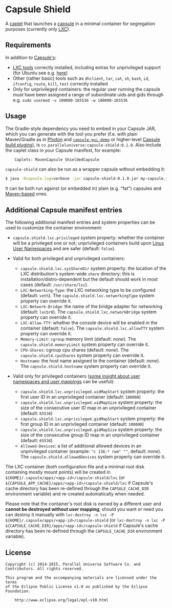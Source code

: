 # Capsule Shield

A [caplet](https://github.com/puniverse/capsule#what-are-caplets) that launches a [capsule](https://github.com/puniverse/capsule) in a minimal container for segregation purposes (currently only [LXC](https://linuxcontainers.org/)).

## Requirements

In addition to [Capsule's](https://github.com/puniverse/capsule):

  * [LXC tools](https://linuxcontainers.org/) correctly installed, including extras for unprivileged support (for Ubuntu see e.g. [here](http://www.unixmen.com/setup-linux-containers-using-lxc-on-ubuntu-15-04/))
  * Other (rather basic) tools such as `dhclient`, `tar`, `cat`, `sh`, `bash`, `id`, `ifconfig`, `route`, `kill`, `test` correctly installed
  * Only for unprivileged containers: the regular user running the capsule must have been assigned a range of subordinate uids and gids through e.g. `sudo usermod -v 100000-165536 -w 100000-165536`

## Usage

The Gradle-style dependency you need to embed in your Capsule JAR, which you can generate with the tool you prefer (f.e. with plain Maven/Gradle as in [Photon](https://github.com/puniverse/photon) and [`capsule-gui-demo`](https://github.com/puniverse/capsule-gui-demo) or higher-level [Capsule build plugins](https://github.com/puniverse/capsule#build-tool-plugins)), is `co.paralleluniverse:capsule-shield:0.1.0`. Also include the caplet class in your Capsule manifest, for example:

``` gradle
    Caplets: MavenCapsule ShieldedCapsule
```

`capsule-shield` can also be run as a wrapper capsule without embedding it:

``` bash
$ java -Dcapsule.log=verbose -jar capsule-shield-0.1.0.jar my-capsule.jar my-capsule-arg1 ...
```

It can be both run against (or embedded in) plain (e.g. "fat") capsules and [Maven-based](https://github.com/puniverse/capsule-maven) ones.

## Additional Capsule manifest entries

The following additional manifest entries and system properties can be used to customize the container environment:

  * `capsule.shield.lxc.privileged` system property: whether the container will be a privileged one or not; unprivileged containers build upon [Linux User Namespaces](https://lwn.net/Articles/531114/) and are safer (default: `false`).

  * Valid for both privileged and unprivileged containers:
    * `capsule.shield.lxc.sysShareDir` system property: the location of the LXC distribution's system-wide `share` directory; this is installation/distro-dependent but the default should work in most cases (default: `/usr/share/lxc`).
    * `LXC-Networking-Type`: the LXC networking type to be configured (default: `veth`). The `capsule.shield.lxc.networkingType` system property can override it.
    * `LXC-Network-Bridge`: the name of the bridge adapter for networking (default: `lxcbr0`). The `capsule.shield.lxc.networkBridge` system property can override it.
    * `LXC-Allow-TTY`: whether the console device will be enabled in the container (default: `false`). The `capsule.shield.lxc.allowTTY` system property can override it.
    * `Memory-Limit`: `cgroup` memory limit (default: _none_). The `capsule.shield.memoryLimit` system property can override it.
    * `CPU-Shares`: cgroup cpu shares (default: _none_). The `capsule.shield.cpuShares` system property can override it.
    * `Hostname`: the host name assigned to the container (default: _none_). The `capsule.shield.hostname` system property can override it.

  * Valid only for privileged containers ([some insight about user namespaces and user mappings](https://lwn.net/Articles/532593/) can be useful):
    * `capsule.shield.lxc.unprivileged.uidMapStart` system property: the first user ID in an unprivileged container (default: `100000`)
    * `capsule.shield.lxc.unprivileged.uidMapSize` system property: the size of the consecutive user ID map in an unprivileged container (default: `65536`)
    * `capsule.shield.lxc.unprivileged.gidMapStart` system property: the first group ID in an unprivileged container (default: `100000`)
    * `capsule.shield.lxc.unprivileged.gidMapSize` system property: the size of the consecutive group ID map in an unprivileged container (default: `65536`)
    * `Allowed-Devices`: a list of additional allowed devices in an unprivileged container (example: `"c 136:* rwm" ""`, default: _none_). The `capsule.shield.allowedDevices` system property can override it.

The LXC container (both configuration file and a minimal root disk containing mostly mount points) will be created in `${HOME}/.capsule/apps/<app-id>/capsule-shield/lxc` (or `${CAPSULE_APP_CACHE}/apps/<app-id>/capsule-shield/lxc` if Capsule's cache directory has been re-defined through the `CAPSULE_CACHE_DIR` environment variable) and re-created automatically when needed.

Please note that the container's root disk is owned by a different user and **cannot be destroyed without user mapping**; should you want or need you can destroy it manually with `lxc-destroy -n lxc -P ${HOME}/.capsule/apps/<app-id>/capsule-shield` (or `lxc-destroy -n lxc -P ${CAPSULE_CACHE_DIR}/apps/<app-id>/capsule-shield` if Capsule's cache directory has been re-defined through the `CAPSULE_CACHE_DIR` environment variable).

## License

    Copyright (c) 2014-2015, Parallel Universe Software Co. and Contributors. All rights reserved.

    This program and the accompanying materials are licensed under the terms
    of the Eclipse Public License v1.0 as published by the Eclipse Foundation.

        http://www.eclipse.org/legal/epl-v10.html
